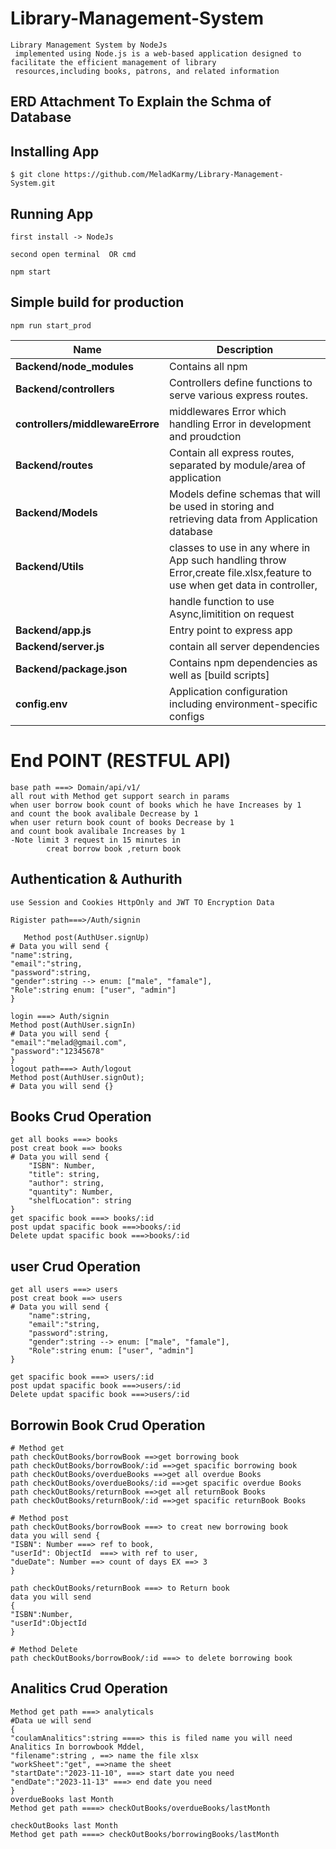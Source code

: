 # Library-Management-System

    Library Management System by NodeJs 
     implemented using Node.js is a web-based application designed to facilitate the efficient management of library 
     resources,including books, patrons, and related information
## ERD Attachment To Explain the Schma of Database

## Installing App

    $ git clone https://github.com/MeladKarmy/Library-Management-System.git

## Running App

    first install -> NodeJs

    second open terminal  OR cmd

    npm start

## Simple build for production

    npm run start_prod

|  Name                           | Description                              |
|-------------------------------- | -------------------------------------------------|
| **Backend/node_modules**        | Contains all npm                      |
| **Backend/controllers**         | Controllers define functions to serve various express routes.|
| **controllers/middlewareErrore**| middlewares Error which handling Error in development and proudction|
| **Backend/routes**              | Contain all express routes, separated by module/area of application|
| **Backend/Models**              | Models define schemas that will be used in storing and retrieving data from Application database|
| **Backend/Utils**               |classes to use in any where in App such handling throw Error,create file.xlsx,feature to use when get data in controller,
|                                 |                                 handle function to use Async,limitition on request  |
| **Backend/app.js**              | Entry point to express app |
| **Backend/server.js**           | contain all server dependencies|
| **Backend/package.json**        | Contains npm dependencies as well as [build scripts] |
| **config.env**                  | Application configuration including environment-specific configs|


# End POINT (RESTFUL API)

    base path ===> Domain/api/v1/
    all rout with Method get support search in params
    when user borrow book count of books which he have Increases by 1
    and count the book avalibale Decrease by 1
    when user return book count of books Decrease by 1
    and count book avalibale Increases by 1
    -Note limit 3 request in 15 minutes in 
            creat borrow book ,return book

## Authentication & Authurith

    use Session and Cookies HttpOnly and JWT TO Encryption Data

    Rigister path===>/Auth/signin

       Method post(AuthUser.signUp)
    # Data you will send {
    "name":string,
    "email":"string,
    "password":string,
    "gender":string --> enum: ["male", "famale"],
    "Role":string enum: ["user", "admin"]
    }

    login ===> Auth/signin
    Method post(AuthUser.signIn)
    # Data you will send {
    "email":"melad@gmail.com",
    "password":"12345678"
    }
    logout path===> Auth/logout
    Method post(AuthUser.signOut);
    # Data you will send {}

## Books Crud Operation

    get all books ===> books
    post creat book ==> books
    # Data you will send {
        "ISBN": Number,
        "title": string,
        "author": string,
        "quantity": Number,
        "shelfLocation": string
    }
    get spacific book ===> books/:id
    post updat spacific book ===>books/:id
    Delete updat spacific book ===>books/:id

## user Crud Operation

    get all users ===> users
    post creat book ==> users
    # Data you will send {
        "name":string,
        "email":"string,
        "password":string,
        "gender":string --> enum: ["male", "famale"],
        "Role":string enum: ["user", "admin"]
    }

    get spacific book ===> users/:id
    post updat spacific book ===>users/:id
    Delete updat spacific book ===>users/:id

## Borrowin Book Crud Operation

    # Method get
    path checkOutBooks/borrowBook ==>get borrowing book
    path checkOutBooks/borrowBook/:id ==>get spacific borrowing book
    path checkOutBooks/overdueBooks ==>get all overdue Books
    path checkOutBooks/overdueBooks/:id ==>get spacific overdue Books
    path checkOutBooks/returnBook ==>get all returnBook Books
    path checkOutBooks/returnBook/:id ==>get spacific returnBook Books

    # Method post
    path checkOutBooks/borrowBook ===> to creat new borrowing book
    data you will send {
    "ISBN": Number ===> ref to book,
    "userId": ObjectId  ===> with ref to user,
    "dueDate": Number ==> count of days EX ==> 3
    }

    path checkOutBooks/returnBook ===> to Return book
    data you will send
    {
    "ISBN":Number,
    "userId":ObjectId
    }

    # Method Delete
    path checkOutBooks/borrowBook/:id ===> to delete borrowing book

## Analitics Crud Operation

    Method get path ===> analyticals
    #Data ue will send
    {
    "coulamAnalitics":string ====> this is filed name you will need Analitics In borrowbook Mddel,
    "filename":string , ==> name the file xlsx
    "workSheet":"get", ==>name the sheet
    "startDate":"2023-11-10", ===> start date you need
    "endDate":"2023-11-13" ===> end date you need
    }
    overdueBooks last Month
    Method get path ====> checkOutBooks/overdueBooks/lastMonth

    checkOutBooks last Month
    Method get path ====> checkOutBooks/borrowingBooks/lastMonth
